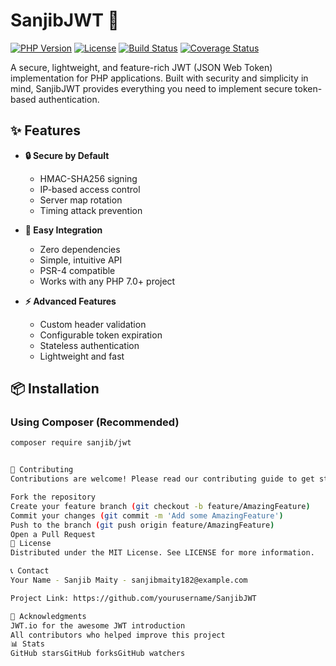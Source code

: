 # SanjibJWT 🔐

[![PHP Version](https://img.shields.io/badge/php-7.0%2B-blue.svg)](https://packagist.org/packages/sanjib/jwt)
[![License](https://img.shields.io/badge/license-MIT-green.svg)](LICENSE)
[![Build Status](https://travis-ci.com/yourusername/SanjibJWT.svg?branch=main)](https://travis-ci.com/yourusername/SanjibJWT)
[![Coverage Status](https://coveralls.io/repos/github/yourusername/SanjibJWT/badge.svg?branch=main)](https://coveralls.io/github/yourusername/SanjibJWT?branch=main)

A secure, lightweight, and feature-rich JWT (JSON Web Token) implementation for PHP applications. Built with security and simplicity in mind, SanjibJWT provides everything you need to implement secure token-based authentication.

## ✨ Features

- **🔒 Secure by Default**
  - HMAC-SHA256 signing
  - IP-based access control
  - Server map rotation
  - Timing attack prevention

- **🚀 Easy Integration**
  - Zero dependencies
  - Simple, intuitive API
  - PSR-4 compatible
  - Works with any PHP 7.0+ project

- **⚡ Advanced Features**
  - Custom header validation
  - Configurable token expiration
  - Stateless authentication
  - Lightweight and fast

## 📦 Installation

### Using Composer (Recommended)

```bash
composer require sanjib/jwt


🤝 Contributing
Contributions are welcome! Please read our contributing guide to get started.

Fork the repository
Create your feature branch (git checkout -b feature/AmazingFeature)
Commit your changes (git commit -m 'Add some AmazingFeature')
Push to the branch (git push origin feature/AmazingFeature)
Open a Pull Request
📜 License
Distributed under the MIT License. See LICENSE for more information.

📞 Contact
Your Name - Sanjib Maity - sanjibmaity182@example.com

Project Link: https://github.com/yourusername/SanjibJWT

🙏 Acknowledgments
JWT.io for the awesome JWT introduction
All contributors who helped improve this project
📊 Stats
GitHub starsGitHub forksGitHub watchers


